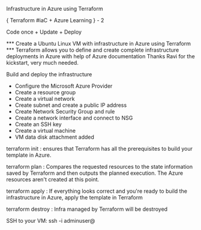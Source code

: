 Infrastructure in Azure using Terraform

{ Terraform #iaC + Azure Learning } - 2

Code once + Update + Deploy

*** Create a Ubuntu Linux VM with infrastructure in Azure using Terraform ***
Terraform allows you to define and create complete infrastructure deployments in Azure with help of Azure documentation
Thanks Ravi for the kickstart, very much needed.

Build and deploy the infrastructure
- Configure the Microsoft Azure Provider
- Create a resource group
- Create a virtual network
- Create subnet and create a public IP address
- Create Network Security Group and rule
- Create a network interface and connect to NSG
- Create an SSH key
- Create a virtual machine
- VM data disk attachment added

terraform init :  ensures that Terraform has all the prerequisites to build your template in Azure.

terraform plan  : Compares the requested resources to the state information saved by Terraform and then outputs the planned execution. The Azure resources aren't created at this point.

terraform apply : If everything looks correct and you're ready to build the infrastructure in Azure, apply the template in Terraform

terraform destroy : Infra managed by Terraform will be destroyed

SSH to your VM:
ssh -i <private key path> adminuser@<publicIps>

